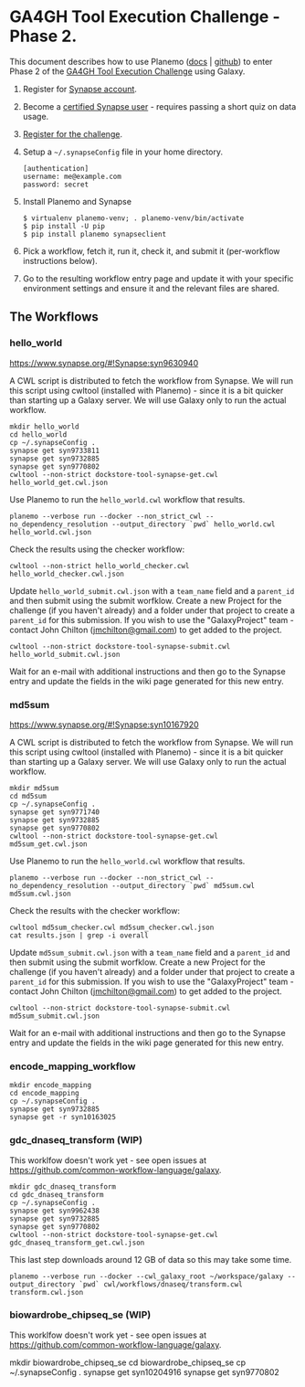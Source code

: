 # GA4GH Tool Execution Challenge - Phase 2.

This document describes how to use Planemo ([docs](http://planemo.readthedocs.io/en/latest/?badge=latest)
| [github](https://github.com/galaxyproject/planemo)) to enter Phase 2 of the
[GA4GH Tool Execution Challenge](https://www.synapse.org/#!Synapse:syn8507133/wiki/415976) using Galaxy.

1. Register for [Synapse account](https://www.synapse.org/#!RegisterAccount:0).
1. Become a [certified Synapse user](http://docs.synapse.org/articles/accounts_certified_users_and_profile_validation.html#certified-users) - requires passing a short quiz on data usage.
1. [Register for the challenge](https://www.synapse.org/#!Synapse:syn8507133/wiki/415976).
1. Setup a ``~/.synapseConfig`` file in your home directory.

   ```
   [authentication]
   username: me@example.com
   password: secret
   ```

1. Install Planemo and Synapse
   
   ```
   $ virtualenv planemo-venv; . planemo-venv/bin/activate
   $ pip install -U pip
   $ pip install planemo synapseclient
   ```

1. Pick a workflow, fetch it, run it, check it, and submit it (per-workflow instructions below).
1. Go to the resulting workflow entry page and update it with your specific environment settings and ensure it and the relevant files are shared. 

## The Workflows

### hello_world

https://www.synapse.org/#!Synapse:syn9630940

A CWL script is distributed to fetch the workflow from Synapse. We will run this
script using cwltool (installed with Planemo) - since it is a bit quicker than 
starting up a Galaxy server. We will use Galaxy only to run the actual workflow.

```
mkdir hello_world
cd hello_world
cp ~/.synapseConfig .
synapse get syn9733811
synapse get syn9732885
synapse get syn9770802
cwltool --non-strict dockstore-tool-synapse-get.cwl hello_world_get.cwl.json
```

Use Planemo to run the ``hello_world.cwl`` workflow that results.

```
planemo --verbose run --docker --non_strict_cwl --no_dependency_resolution --output_directory `pwd` hello_world.cwl hello_world.cwl.json
```

Check the results using the checker workflow:

```
cwltool --non-strict hello_world_checker.cwl hello_world_checker.cwl.json
```

Update ``hello_world_submit.cwl.json`` with a ``team_name`` field and a ``parent_id`` and then
submit using the submit worfklow. Create a new Project for the challenge (if you haven't 
already) and a folder under that project to create a ``parent_id`` for this submission. If you
wish to use the "GalaxyProject" team - contact John Chilton (jmchilton@gmail.com) to get added
to the project.

```
cwltool --non-strict dockstore-tool-synapse-submit.cwl hello_world_submit.cwl.json
```

Wait for an e-mail with additional instructions and then go to the Synapse entry and update
the fields in the wiki page generated for this new entry.

### md5sum

https://www.synapse.org/#!Synapse:syn10167920

A CWL script is distributed to fetch the workflow from Synapse. We will run this
script using cwltool (installed with Planemo) - since it is a bit quicker than 
starting up a Galaxy server. We will use Galaxy only to run the actual workflow.


```
mkdir md5sum
cd md5sum
cp ~/.synapseConfig .
synapse get syn9771740
synapse get syn9732885
synapse get syn9770802
cwltool --non-strict dockstore-tool-synapse-get.cwl md5sum_get.cwl.json
```

Use Planemo to run the ``hello_world.cwl`` workflow that results.

```
planemo --verbose run --docker --non_strict_cwl --no_dependency_resolution --output_directory `pwd` md5sum.cwl md5sum.cwl.json
```

Check the results with the checker workflow:

```
cwltool md5sum_checker.cwl md5sum_checker.cwl.json
cat results.json | grep -i overall
```

Update ``md5sum_submit.cwl.json`` with a ``team_name`` field and a ``parent_id`` and then
submit using the submit worfklow. Create a new Project for the challenge (if you haven't 
already) and a folder under that project to create a ``parent_id`` for this submission. If you
wish to use the "GalaxyProject" team - contact John Chilton (jmchilton@gmail.com) to get added
to the project.

```
cwltool --non-strict dockstore-tool-synapse-submit.cwl md5sum_submit.cwl.json
```

Wait for an e-mail with additional instructions and then go to the Synapse entry and update
the fields in the wiki page generated for this new entry.

### encode_mapping_workflow

```
mkdir encode_mapping
cd encode_mapping
cp ~/.synapseConfig .
synapse get syn9732885
synapse get -r syn10163025
```

### gdc_dnaseq_transform (WIP)

This worklfow doesn't work yet - see open issues at https://github.com/common-workflow-language/galaxy.

```
mkdir gdc_dnaseq_transform
cd gdc_dnaseq_transform
cp ~/.synapseConfig .
synapse get syn9962438
synapse get syn9732885
synapse get syn9770802 
cwltool --non-strict dockstore-tool-synapse-get.cwl gdc_dnaseq_transform_get.cwl.json
```

This last step downloads around 12 GB of data so this may take some time.

```
planemo --verbose run --docker --cwl_galaxy_root ~/workspace/galaxy --output_directory `pwd` cwl/workflows/dnaseq/transform.cwl transform.cwl.json
```

### biowardrobe_chipseq_se (WIP)

This worklfow doesn't work yet - see open issues at https://github.com/common-workflow-language/galaxy.

mkdir biowardrobe_chipseq_se
cd biowardrobe_chipseq_se
cp ~/.synapseConfig .
synapse get syn10204916
synapse get syn9770802
